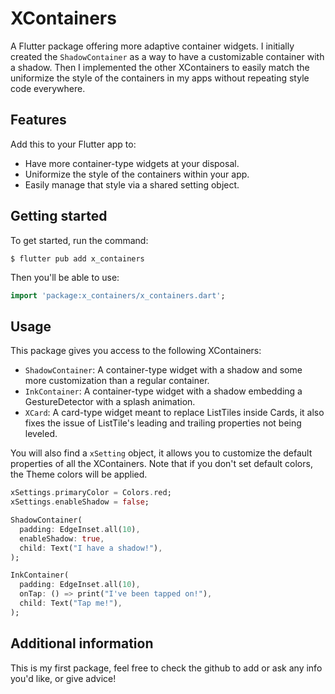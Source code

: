 # XContainers

A Flutter package offering more adaptive container widgets.
I initially created the `ShadowContainer` as a way to have a customizable container with a shadow.
Then I implemented the other XContainers to easily match the uniformize the style of the containers in my apps without repeating style code everywhere.

## Features

Add this to your Flutter app to:
- Have more container-type widgets at your disposal.
- Uniformize the style of the containers within your app. 
- Easily manage that style via a shared setting object.

## Getting started

To get started, run the command:
```shell
$ flutter pub add x_containers
```

Then you'll be able to use:
```dart
import 'package:x_containers/x_containers.dart';
```

## Usage

This package gives you access to the following XContainers:
- `ShadowContainer`: A container-type widget with a shadow and some more customization than a regular container.
- `InkContainer`: A container-type widget with a shadow embedding a GestureDetector with a splash animation.
- `XCard`: A card-type widget meant to replace ListTiles inside Cards, it also fixes the issue of ListTile's leading and trailing properties not being leveled.

You will also find a `xSetting` object, it allows you to customize the default properties of all the XContainers.
Note that if you don't set default colors, the Theme colors will be applied.

```dart
xSettings.primaryColor = Colors.red;
xSettings.enableShadow = false;

ShadowContainer(
  padding: EdgeInset.all(10),
  enableShadow: true,
  child: Text("I have a shadow!"),
);

InkContainer(
  padding: EdgeInset.all(10),
  onTap: () => print("I've been tapped on!"),
  child: Text("Tap me!"),
);
```

## Additional information

This is my first package, feel free to check the github to add or ask any info you'd like, or give advice!
